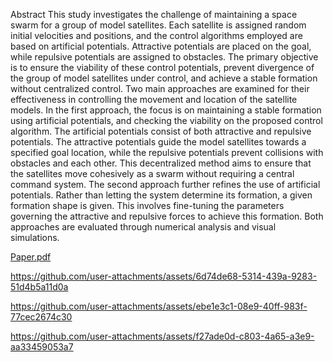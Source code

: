 Abstract
This study investigates the challenge of maintaining a space swarm for a group
of model satellites. Each satellite is assigned random initial velocities and positions,
and the control algorithms employed are based on artificial potentials. Attractive
potentials are placed on the goal, while repulsive potentials are assigned to obstacles.
The primary objective is to ensure the viability of these control potentials, prevent
divergence of the group of model satellites under control, and achieve a stable
formation without centralized control. Two main approaches are examined for their
effectiveness in controlling the movement and location of the satellite models. In the
first approach, the focus is on maintaining a stable formation using artificial
potentials, and checking the viability on the proposed control algorithm. The
artificial potentials consist of both attractive and repulsive potentials. The attractive
potentials guide the model satellites towards a specified goal location, while the
repulsive potentials prevent collisions with obstacles and each other. This
decentralized method aims to ensure that the satellites move cohesively as a swarm
without requiring a central command system. The second approach further refines
the use of artificial potentials. Rather than letting the system determine its formation,
a given formation shape is given. This involves fine-tuning the parameters governing
the attractive and repulsive forces to achieve this formation. Both approaches are
evaluated through numerical analysis and visual simulations.

[Paper.pdf](https://github.com/user-attachments/files/16444798/Paper.pdf)

https://github.com/user-attachments/assets/6d74de68-5314-439a-9283-51d4b5a11d0a

https://github.com/user-attachments/assets/ebe1e3c1-08e9-40ff-983f-77cec2674c30

https://github.com/user-attachments/assets/f27ade0d-c803-4a65-a3e9-aa33459053a7

